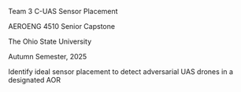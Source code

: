 Team 3 C-UAS Sensor Placement

AEROENG 4510 Senior Capstone

The Ohio State University

Autumn Semester, 2025

Identify ideal sensor placement to detect adversarial UAS drones in a designated AOR